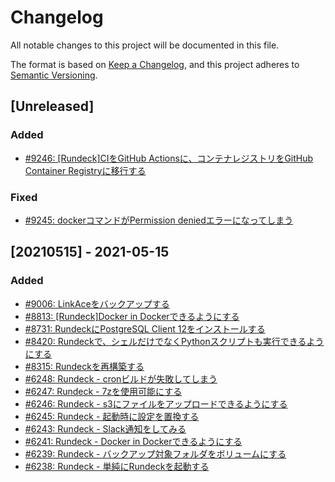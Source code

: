 # Changelog

All notable changes to this project will be documented in this file.

The format is based on [Keep a Changelog](https://keepachangelog.com/en/1.0.0/),
and this project adheres to [Semantic Versioning](https://semver.org/spec/v2.0.0.html).

## [Unreleased]
### Added
- [#9246: [Rundeck]CIをGitHub Actionsに、コンテナレジストリをGitHub Container Registryに移行する](https://redmine.u6k.me/issues/9246)

### Fixed
- [#9245: dockerコマンドがPermission deniedエラーになってしまう](https://redmine.u6k.me/issues/9245)

## [20210515] - 2021-05-15
### Added
- [#9006: LinkAceをバックアップする](https://redmine.u6k.me/issues/9006)
- [#8813: [Rundeck]Docker in Dockerできるようにする](https://redmine.u6k.me/issues/8813)
- [#8731: RundeckにPostgreSQL Client 12をインストールする](https://redmine.u6k.me/issues/8731)
- [#8420: Rundeckで、シェルだけでなくPythonスクリプトも実行できるようにする](https://redmine.u6k.me/issues/8420)
- [#8315: Rundeckを再構築する](https://redmine.u6k.me/issues/8315)
- [#6248: Rundeck - cronビルドが失敗してしまう](https://redmine.u6k.me/issues/6248)
- [#6247: Rundeck - 7zを使用可能にする](https://redmine.u6k.me/issues/6247)
- [#6246: Rundeck - s3にファイルをアップロードできるようにする](https://redmine.u6k.me/issues/6246)
- [#6245: Rundeck - 起動時に設定を置換する](https://redmine.u6k.me/issues/6245)
- [#6243: Rundeck - Slack通知をしてみる](https://redmine.u6k.me/issues/6243)
- [#6241: Rundeck - Docker in Dockerできるようにする](https://redmine.u6k.me/issues/6241)
- [#6239: Rundeck - バックアップ対象フォルダをボリュームにする](https://redmine.u6k.me/issues/6239)
- [#6238: Rundeck - 単純にRundeckを起動する](https://redmine.u6k.me/issues/6238)
